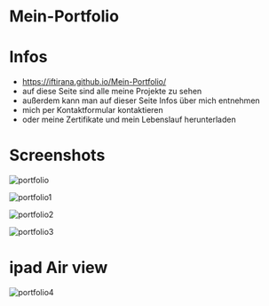 # Mein-Portfolio

# Infos 
* https://iftirana.github.io/Mein-Portfolio/
* auf diese Seite sind alle meine Projekte zu sehen
* außerdem kann man auf dieser Seite Infos über mich entnehmen
* mich per Kontaktformular kontaktieren
* oder meine Zertifikate und mein Lebenslauf herunterladen

# Screenshots

![portfolio](https://github.com/Iftirana/Mein-Portfolio/assets/127227435/8dd8cd44-1b9c-4a00-9c67-16c77db0c9d3)

![portfolio1](https://github.com/Iftirana/Mein-Portfolio/assets/127227435/71bfe350-53ab-4cea-b5b2-d48b3f1aecd9)

![portfolio2](https://github.com/Iftirana/Mein-Portfolio/assets/127227435/2197b536-5232-4c90-9d82-9ed3fbef7449)

![portfolio3](https://github.com/Iftirana/Mein-Portfolio/assets/127227435/0187bb29-29ad-4004-b888-d09c701bb5c5)

# ipad Air view


![portfolio4](https://github.com/Iftirana/Mein-Portfolio/assets/127227435/b0e979c8-2d92-4196-81c3-76db07c15819)

